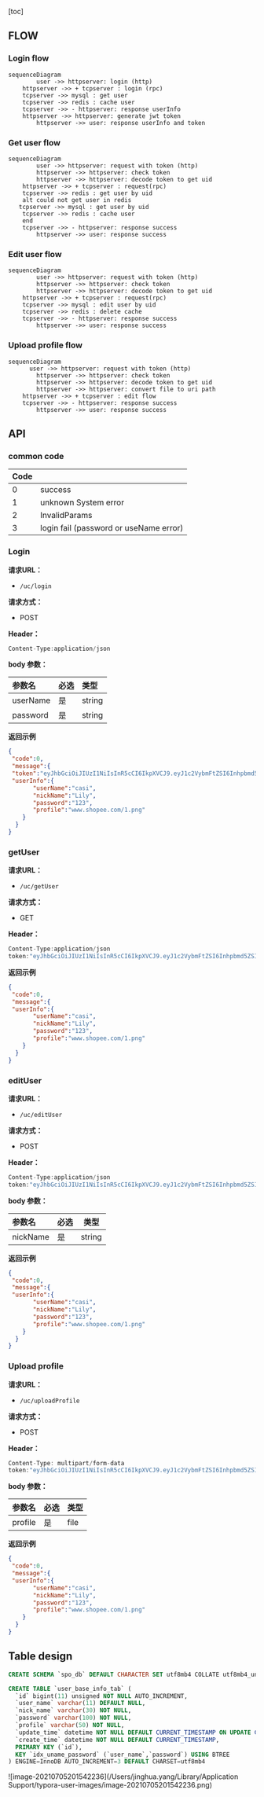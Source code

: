 [toc]



## FLOW

### Login flow

```mermaid
sequenceDiagram
		user ->> httpserver: login (http)
    httpserver ->> + tcpserver : login (rpc)
    tcpserver ->> mysql : get user
    tcpserver ->> redis : cache user
    tcpserver ->> - httpserver: response userInfo
    httpserver ->> httpserver: generate jwt token
 		httpserver ->> user: response userInfo and token
```

### Get user flow

```mermaid
sequenceDiagram
		user ->> httpserver: request with token (http)
		httpserver ->> httpserver: check token
		httpserver ->> httpserver: decode token to get uid
    httpserver ->> + tcpserver : request(rpc)
    tcpserver ->> redis : get user by uid
    alt could not get user in redis
   tcpserver ->> mysql : get user by uid
    tcpserver ->> redis : cache user
	end
    tcpserver ->> - httpserver: response success
 		httpserver ->> user: response success
```



### Edit user flow

```mermaid
sequenceDiagram
		user ->> httpserver: request with token (http)
		httpserver ->> httpserver: check token
		httpserver ->> httpserver: decode token to get uid
    httpserver ->> + tcpserver : request(rpc)
    tcpserver ->> mysql : edit user by uid
    tcpserver ->> redis : delete cache
    tcpserver ->> - httpserver: response success
 		httpserver ->> user: response success
```



### Upload profile flow

```mermaid
sequenceDiagram
	  user ->> httpserver: request with token (http)
		httpserver ->> httpserver: check token
		httpserver ->> httpserver: decode token to get uid
		httpserver ->> httpserver: convert file to uri path
    httpserver ->> + tcpserver : edit flow 
    tcpserver ->> - httpserver: response success
 		httpserver ->> user: response success
```



## API

### common code

| Code |                                        |
| ---- | -------------------------------------- |
| 0    | success                                |
| 1    | unknown System error                   |
| 2    | InvalidParams                          |
| 3    | login fail (password or useName error) |

### Login

**请求URL：** 

- ` /uc/login `

**请求方式：**

- POST 

**Header：**

```js
Content-Type:application/json
```

**body 参数：** 

| 参数名   | 必选 | 类型   |
| :------- | :--- | :----- |
| userName | 是   | string |
| password | 是   | string |


**返回示例**

``` json
{
 "code":0,
 "message":{
 "token":"eyJhbGciOiJIUzI1NiIsInR5cCI6IkpXVCJ9.eyJ1c2VybmFtZSI6Inhpbmd5ZSIsInBhc3N3b3JkIjoiMTIzNDU2IiwiZXhwIjoxNjA2MzAwOTQ4LCJpc3MiOiJnaW4tYmxvZyJ9.Nv6e46XYoKfRjlgCBYnajB_CIRzZKepf09cw6KP3kck",
 "userInfo":{
       "userName":"casi",
       "nickName":"Lily",
       "password":"123",
       "profile":"www.shopee.com/1.png"
    }
  }
}
```

### getUser

**请求URL：** 

- ` /uc/getUser `

**请求方式：**

- GET 

**Header：**

```js
Content-Type:application/json
token:"eyJhbGciOiJIUzI1NiIsInR5cCI6IkpXVCJ9.eyJ1c2VybmFtZSI6Inhpbmd5ZSIsInBhc3N3b3JkIjoiMTIzNDU2IiwiZXhwIjoxN jA2MzAwOTQ4LCJpc3MiOiJnaW4tYmxvZyJ9.Nv6e46XYoKfRjlgCBYnajB_CIRzZKepf09cw6KP3kck"
```

**返回示例**

``` json
{
 "code":0,
 "message":{
 "userInfo":{
       "userName":"casi",
       "nickName":"Lily",
       "password":"123",
       "profile":"www.shopee.com/1.png"
    }
  }
}
```

### editUser

**请求URL：** 

- ` /uc/editUser `

**请求方式：**

- POST 

**Header：**

```js
Content-Type:application/json
token:"eyJhbGciOiJIUzI1NiIsInR5cCI6IkpXVCJ9.eyJ1c2VybmFtZSI6Inhpbmd5ZSIsInBhc3N3b3JkIjoiMTIzNDU2IiwiZXhwIjoxN jA2MzAwOTQ4LCJpc3MiOiJnaW4tYmxvZyJ9.Nv6e46XYoKfRjlgCBYnajB_CIRzZKepf09cw6KP3kck"
```

**body 参数：** 

| 参数名   | 必选 | 类型   |
| :------- | :--- | ------ |
| nickName | 是   | string |

**返回示例**

``` json
{
 "code":0,
 "message":{
 "userInfo":{
       "userName":"casi",
       "nickName":"Lily",
       "password":"123",
       "profile":"www.shopee.com/1.png"
    }
  }
}
```

### Upload profile

**请求URL：** 

- ` /uc/uploadProfile `

**请求方式：**

- POST 

**Header：**

```js
Content-Type: multipart/form-data
token:"eyJhbGciOiJIUzI1NiIsInR5cCI6IkpXVCJ9.eyJ1c2VybmFtZSI6Inhpbmd5ZSIsInBhc3N3b3JkIjoiMTIzNDU2IiwiZXhwIjoxN jA2MzAwOTQ4LCJpc3MiOiJnaW4tYmxvZyJ9.Nv6e46XYoKfRjlgCBYnajB_CIRzZKepf09cw6KP3kck"
```

**body 参数：** 

| 参数名  | 必选 | 类型 |
| :------ | :--- | ---- |
| profile | 是   | file |

**返回示例**

``` json
{
 "code":0,
 "message":{
 "userInfo":{
       "userName":"casi",
       "nickName":"Lily",
       "password":"123",
       "profile":"www.shopee.com/1.png"
    }
  }
}
```



## Table design

```sql
CREATE SCHEMA `spo_db` DEFAULT CHARACTER SET utf8mb4 COLLATE utf8mb4_unicode_ci ;

CREATE TABLE `user_base_info_tab` (
  `id` bigint(11) unsigned NOT NULL AUTO_INCREMENT,
  `user_name` varchar(11) DEFAULT NULL,
  `nick_name` varchar(30) NOT NULL,
  `password` varchar(100) NOT NULL,
  `profile` varchar(50) NOT NULL,
  `update_time` datetime NOT NULL DEFAULT CURRENT_TIMESTAMP ON UPDATE CURRENT_TIMESTAMP,
  `create_time` datetime NOT NULL DEFAULT CURRENT_TIMESTAMP,
  PRIMARY KEY (`id`),
  KEY `idx_uname_password` (`user_name`,`password`) USING BTREE
) ENGINE=InnoDB AUTO_INCREMENT=3 DEFAULT CHARSET=utf8mb4
```



![image-20210705201542236](/Users/jinghua.yang/Library/Application Support/typora-user-images/image-20210705201542236.png)
